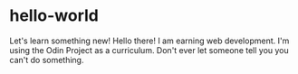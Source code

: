 # hello-world
Let's learn something new!
Hello there! I am earning web development. 
I'm using the Odin Project as a curriculum. 
Don't ever let someone tell you you can't do something. 
